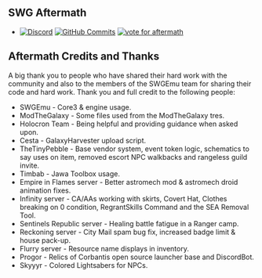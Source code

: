 ## SWG Aftermath ##

* [![Discord](https://discordapp.com/api/guilds/305064511533088770/widget.png)](https://discord.gg/DNTBagP) [![GitHub Commits](https://img.shields.io/github/last-commit/SWGAftermath/Aftermath.svg?color=FF0000&style=plastic)](https://github.com/SWGAftermath/Aftermath/commits/main) [![vote for aftermath](https://img.shields.io/badge/Vote%20for%20Aftermath-Click%20Here-red?color=FF0000&style=plastic)](https://topg.org/swg-private-servers/in-486823)

## Aftermath Credits and Thanks ##

A big thank you to people who have shared their hard work with the community and also to the members of the SWGEmu team for sharing their code and hard work. Thank you and full credit to the following people:

  * SWGEmu - Core3 & engine usage.
  * ModTheGalaxy - Some files used from the ModTheGalaxy tres.
  * Holocron Team - Being helpful and providing guidance when asked upon.
  * Cesta - GalaxyHarvester upload script.
  * TheTinyPebble - Base vendor system, event token logic, schematics to say uses on item, removed escort NPC walkbacks and rangeless guild invite.
  * Timbab - Jawa Toolbox usage.
  * Empire in Flames server - Better astromech mod & astromech droid animation fixes.
  * Infinity server - CA/AAs working with skirts, Covert Hat, Clothes breaking on 0 condition, RegrantSkills Command and the SEA Removal Tool.
  * Sentinels Republic server - Healing battle fatigue in a Ranger camp.
  * Reckoning server - City Mail spam bug fix, increased badge limit & house pack-up.
  * Flurry server - Resource name displays in inventory.
  * Progor - Relics of Corbantis open source launcher base and DiscordBot.
  * Skyyyr - Colored Lightsabers for NPCs.
